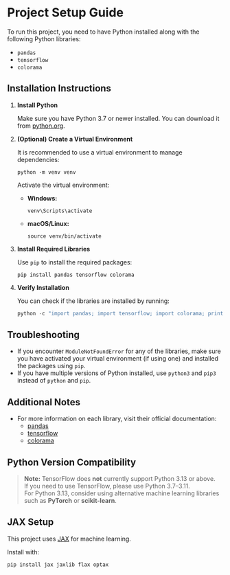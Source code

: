 # Project Setup Guide

To run this project, you need to have Python installed along with the following Python libraries:

- `pandas`
- `tensorflow`
- `colorama`

## Installation Instructions

1. **Install Python**

   Make sure you have Python 3.7 or newer installed. You can download it from [python.org](https://www.python.org/downloads/).

2. **(Optional) Create a Virtual Environment**

   It is recommended to use a virtual environment to manage dependencies:

   ```
   python -m venv venv
   ```

   Activate the virtual environment:

   - **Windows:**
     ```
     venv\Scripts\activate
     ```
   - **macOS/Linux:**
     ```
     source venv/bin/activate
     ```

3. **Install Required Libraries**

   Use `pip` to install the required packages:

   ```
   pip install pandas tensorflow colorama
   ```

4. **Verify Installation**

   You can check if the libraries are installed by running:

   ```python
   python -c "import pandas; import tensorflow; import colorama; print('All libraries are installed!')"
   ```

## Troubleshooting

- If you encounter `ModuleNotFoundError` for any of the libraries, make sure you have activated your virtual environment (if using one) and installed the packages using `pip`.
- If you have multiple versions of Python installed, use `python3` and `pip3` instead of `python` and `pip`.

## Additional Notes

- For more information on each library, visit their official documentation:
  - [pandas](https://pandas.pydata.org/)
  - [tensorflow](https://www.tensorflow.org/)
  - [colorama](https://pypi.org/project/colorama/)

## Python Version Compatibility

> **Note:** TensorFlow does **not** currently support Python 3.13 or above.  
> If you need to use TensorFlow, please use Python 3.7–3.11.  
> For Python 3.13, consider using alternative machine learning libraries such as **PyTorch** or **scikit-learn**.

## JAX Setup

This project uses [JAX](https://github.com/google/jax) for machine learning.

Install with:
```
pip install jax jaxlib flax optax
```
